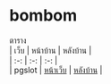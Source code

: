 # bombom  
ตาราง  
| เว็บ | หน้าบ้าน | หลังบ้าน |  
| :-: | :-: | :-: |  
| pgslot | [หน้าเว็บ](https://pgslotmc.com/) | [หลังบ้าน](https://pgslotmc.com/wp-admin) |
